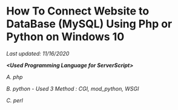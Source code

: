 # How To Connect Website to DataBase (MySQL) Using Php or Python on Windows 10

<i> Last updated: 11/16/2020 <i>

<b>\<Used Programming Language for ServerScript\></b>

A. php

B. python - Used 3 Method : CGI, mod_python, WSGI

C. perl
